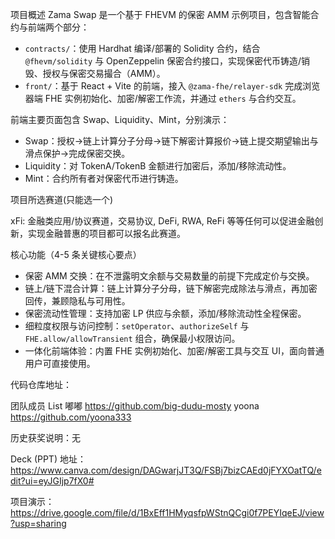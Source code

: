 项目概述
Zama Swap 是一个基于 FHEVM 的保密 AMM 示例项目，包含智能合约与前端两个部分：
- `contracts/`：使用 Hardhat 编译/部署的 Solidity 合约，结合 `@fhevm/solidity` 与 OpenZeppelin 保密合约接口，实现保密代币铸造/销毁、授权与保密交易撮合（AMM）。
- `front/`：基于 React + Vite 的前端，接入 `@zama-fhe/relayer-sdk` 完成浏览器端 FHE 实例初始化、加密/解密工作流，并通过 `ethers` 与合约交互。

前端主要页面包含 Swap、Liquidity、Mint，分别演示：
- Swap：授权→链上计算分子分母→链下解密计算报价→链上提交期望输出与滑点保护→完成保密交换。
- Liquidity：对 TokenA/TokenB 金额进行加密后，添加/移除流动性。
- Mint：合约所有者对保密代币进行铸造。

项目所选赛道(只能选一个)

xFi: 金融类应用/协议赛道，交易协议, DeFi, RWA, ReFi 等等任何可以促进金融创新，实现金融普惠的项目都可以报名此赛道。

核心功能（4-5 条关键核心要点）
- 保密 AMM 交换：在不泄露明文余额与交易数量的前提下完成定价与交换。
- 链上/链下混合计算：链上计算分子分母，链下解密完成除法与滑点，再加密回传，兼顾隐私与可用性。
- 保密流动性管理：支持加密 LP 供应与余额，添加/移除流动性全程保密。
- 细粒度权限与访问控制：`setOperator`、`authorizeSelf` 与 `FHE.allow/allowTransient` 组合，确保最小权限访问。
- 一体化前端体验：内置 FHE 实例初始化、加密/解密工具与交互 UI，面向普通用户可直接使用。

代码仓库地址：

团队成员 List
嘟嘟 https://github.com/big-dudu-mosty
yoona https://github.com/yoona333

历史获奖说明：无

Deck (PPT) 地址：https://www.canva.com/design/DAGwarjJT3Q/FSBj7bizCAEd0jFYXOatTQ/edit?ui=eyJGIjp7fX0#

项目演示：https://drive.google.com/file/d/1BxEff1HMyqsfpWStnQCgi0f7PEYIqeEJ/view?usp=sharing